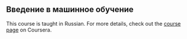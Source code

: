 ## Введение в машинное обучение
This course is taught in Russian. For more details, check out the [course page](https://www.coursera.org/learn/vvedenie-mashinnoe-obuchenie/) on Coursera.
